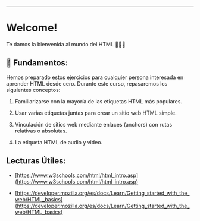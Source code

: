 ---

# Welcome!
  
Te damos la bienvenida al mundo del HTML 🖖🧑‍💻

## 💬 Fundamentos: 

Hemos preparado estos ejercicios para cualquier persona interesada en aprender HTML desde cero. Durante este curso, repasaremos los siguientes conceptos:

1. Familiarizarse con la mayoría de las etiquetas HTML más populares.

2. Usar varias etiquetas juntas para crear un sitio web HTML simple.

3. Vinculación de sitios web mediante enlaces (anchors) con rutas relativas o absolutas.

4. La etiqueta HTML de audio y video.

## Lecturas Útiles:

+ [https://www.w3schools.com/html/html_intro.asp](https://www.w3schools.com/html/html_intro.asp)

+ [https://developer.mozilla.org/es/docs/Learn/Getting_started_with_the_web/HTML_basics](https://developer.mozilla.org/es/docs/Learn/Getting_started_with_the_web/HTML_basics)